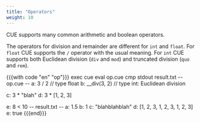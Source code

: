 ```yaml
---
title: "Operators"
weight: 10
---
```


CUE supports many common arithmetic and boolean operators.

The operators for division and remainder are different for `int` and `float`.
For `float` CUE supports the `/` operator with the usual meaning.
For `int` CUE supports both Euclidean division (`div` and `mod`)
and truncated division (`quo` and `rem`).

{{{with code "en" "op"}}}
exec cue eval op.cue
cmp stdout result.txt
-- op.cue --
a: 3 / 2       // type float
b: __div(3, 2) // type int: Euclidean division

c: 3 * "blah"
d: 3 * [1, 2, 3]

e: 8 < 10
-- result.txt --
a: 1.5
b: 1
c: "blahblahblah"
d: [1, 2, 3, 1, 2, 3, 1, 2, 3]
e: true
{{{end}}}
